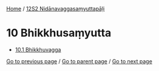 
[Home](/) / [12S2 Nidānavaggasaṃyuttapāḷi](/tipitaka/12S2.md)

# 10 Bhikkhusaṃyutta

* [10.1 Bhikkhuvagga](/tipitaka/12S2/10/10.1.md)

[Go to previous page](/tipitaka/12S2/9/9.1/9.1.12.md) / [Go to parent page](/tipitaka/12S2/0.md) / [Go to next page](/tipitaka/12S2/10/10.1.md)


